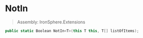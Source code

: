 ﻿

# NotIn

> Assembly: IronSphere.Extensions

```csharp
public static Boolean NotIn<T>(this T this, T[] listOfItems);
```



 